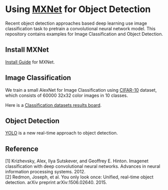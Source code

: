 Using [MXNet](https://github.com/dmlc/mxnet) for Object Detection
===
Recent object detection approaches based deep learning use image classification task to pretrain a convolutional neural network model. This repository contains examples for Image Classification and Object Detection.

Install MXNet
---
[Install Guide](http://mxnet.readthedocs.io/en/latest/how_to/build.html) for MXNet.

Image Classification
---
We train a small AlexNet for Image Classification using [CIFAR-10](https://www.cs.toronto.edu/~kriz/cifar.html) dataset, which consists of 60000 32x32 color images in 10 classes.

Here is a [Classification datasets results board](http://rodrigob.github.io/are_we_there_yet/build/classification_datasets_results.html#43494641522d3130).

Object Detection
---
[YOLO](http://pjreddie.com/darknet/yolo/) is a new real-time approach to object detection.

Reference
---
[1] Krizhevsky, Alex, Ilya Sutskever, and Geoffrey E. Hinton. Imagenet classification with deep convolutional neural networks. Advances in neural information processing systems. 2012.   
[2] Redmon, Joseph, et al. You only look once: Unified, real-time object detection. arXiv preprint arXiv:1506.02640. 2015.
